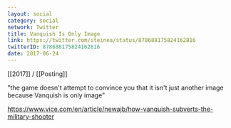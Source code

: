 ```yaml
---
layout: social
category: social
network: Twitter
title: Vanquish Is Only Image
link: https://twitter.com/steinea/status/878688175824162816
twitterID: 878688175824162816
date: 2017-06-24
---
```


[[2017]] / [[Posting]]

"the game doesn't attempt to convince you that it isn't just another image because Vanquish is only image"

<https://www.vice.com/en/article/newajb/how-vanquish-subverts-the-military-shooter>
